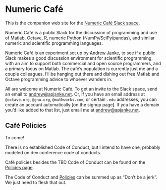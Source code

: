 Numeric Café
============

This is the companion web site for the [Numeric Café Slack space](https://numericcafe.slack.com).


Numeric Café is a public Slack for the discussion of programming and use of Matlab, Octave, R, numeric Python (NumPy/SciPy/pandas), and similar numeric and scientific programming languages.

Numeric Café is an experiment set up by [Andrew Janke](https://apjanke.net), to see if a public Slack makes a good discussion environment for scientific programming, with an aim to support both commercial and open source programmers, and a primary focus on Matlab.
The café’s population is currently just me and a couple colleagues.
I’ll be hanging out there and dishing out free Matlab and Octave programming advice to whoever wanders in.

All are welcome at Numeric Café.
To get an invite to the Slack space, send an email to <andrew@apjanke.net>.
Or, if you have an email address at `@octave.org`, `@gnu.org`, `@mathworks.com`, or certain `.edu` addresses, you can create an account automatically [on the signup page].
If you have a domain you’d like added to that list, just email me at <andrew@apjanke.net>.

## Café Policies

To come!

There is no established Code of Conduct, but I intend to have one, probably modeled on dev conference code of conducts.

Café policies besides the TBD Code of Conduct can be found on the [Policies page](policies.md).

The Code of Conduct and [Policies](policies.md) can be summed up as “Don’t be a jerk”.
We just need to flesh that out.

